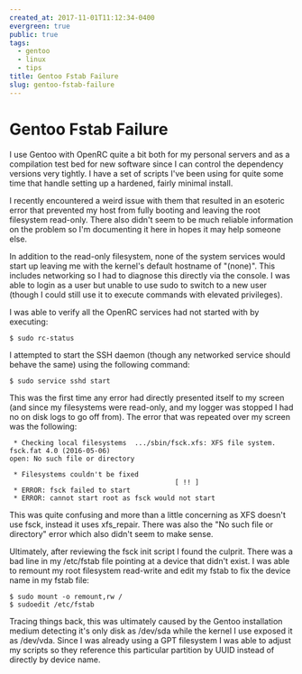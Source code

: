 ```yaml
---
created_at: 2017-11-01T11:12:34-0400
evergreen: true
public: true
tags:
  - gentoo
  - linux
  - tips
title: Gentoo Fstab Failure
slug: gentoo-fstab-failure
---
```


# Gentoo Fstab Failure

I use Gentoo with OpenRC quite a bit both for my personal servers and as a compilation test bed for new software since I can control the dependency versions very tightly.  I have a set of scripts I've been using for quite some time that handle setting up a hardened, fairly minimal install.

I recently encountered a weird issue with them that resulted in an esoteric error that prevented my host from fully booting and leaving the root filesystem read-only. There also didn't seem to be much reliable information on the problem so I'm documenting it here in hopes it may help someone else.

In addition to the read-only filesystem, none of the system services would start up leaving me with the kernel's default hostname of "(none)". This includes networking so I had to diagnose this directly via the console. I was able to login as a user but unable to use sudo to switch to a new user (though I could still use it to execute commands with elevated privileges).

I was able to verify all the OpenRC services had not started with by executing:

```console
$ sudo rc-status
```

I attempted to start the SSH daemon (though any networked service should behave the same) using the following command:

```console
$ sudo service sshd start
```

This was the first time any error had directly presented itself to my screen (and since my filesystems were read-only, and my logger was stopped I had no on disk logs to go off from). The error that was repeated over my screen was the following:

```console
 * Checking local filesystems  .../sbin/fsck.xfs: XFS file system.
fsck.fat 4.0 (2016-05-06)
open: No such file or directory

 * Filesystems couldn't be fixed
                                         [ !! ]
 * ERROR: fsck failed to start
 * ERROR: cannot start root as fsck would not start
```

This was quite confusing and more than a little concerning as XFS doesn't use fsck, instead it uses xfs_repair. There was also the "No such file or directory" error which also didn't seem to make sense.

Ultimately, after reviewing the fsck init script I found the culprit. There was a bad line in my /etc/fstab file pointing at a device that didn't exist. I was able to remount my root filesystem read-write and edit my fstab to fix the device name in my fstab file:

```console
$ sudo mount -o remount,rw /
$ sudoedit /etc/fstab
```

Tracing things back, this was ultimately caused by the Gentoo installation medium detecting it's only disk as /dev/sda while the kernel I use exposed it as /dev/vda. Since I was already using a GPT filesystem I was able to adjust my scripts so they reference this particular partition by UUID instead of directly by device name.
